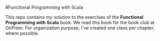#Functional Programming with Scala

This repo contains my solution to the exercises of the **Functional Programming with Scala** book.
We read this book for the book club at OnPrem.
For organization purpose, I've created one class per chapter, where possible.